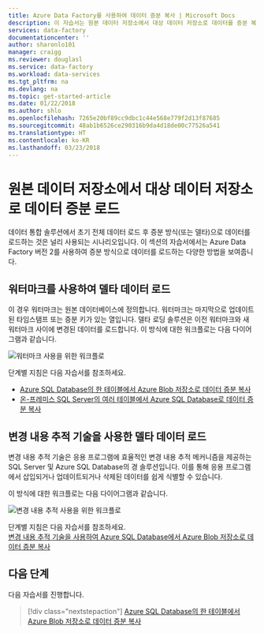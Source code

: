 ```yaml
---
title: Azure Data Factory를 사용하여 데이터 증분 복사 | Microsoft Docs
description: 이 자습서는 원본 데이터 저장소에서 대상 데이터 저장소로 데이터를 증분 복사하는 방법을 보여줍니다. 첫 번째 복사는 한 테이블에서 데이터를 복사합니다.
services: data-factory
documentationcenter: ''
author: sharonlo101
manager: craigg
ms.reviewer: douglasl
ms.service: data-factory
ms.workload: data-services
ms.tgt_pltfrm: na
ms.devlang: na
ms.topic: get-started-article
ms.date: 01/22/2018
ms.author: shlo
ms.openlocfilehash: 7265e20bf89cc9dbc1c44e568e779f2d13f87685
ms.sourcegitcommit: 48ab1b6526ce290316b9da4d18de00c77526a541
ms.translationtype: HT
ms.contentlocale: ko-KR
ms.lasthandoff: 03/23/2018
---
```

# <a name="incrementally-load-data-from-a-source-data-store-to-a-destination-data-store"></a>원본 데이터 저장소에서 대상 데이터 저장소로 데이터 증분 로드

데이터 통합 솔루션에서 초기 전체 데이터 로드 후 증분 방식(또는 델타)으로 데이터를 로드하는 것은 널리 사용되는 시나리오입니다. 이 섹션의 자습서에서는 Azure Data Factory 버전 2를 사용하여 증분 방식으로 데이터를 로드하는 다양한 방법을 보여줍니다.

## <a name="delta-data-loading-by-using-a-watermark"></a>워터마크를 사용하여 델타 데이터 로드
이 경우 워터마크는 원본 데이터베이스에 정의합니다. 워터마크는 마지막으로 업데이트된 타임스탬프 또는 증분 키가 있는 열입니다. 델타 로딩 솔루션은 이전 워터마크와 새 워터마크 사이에 변경된 데이터를 로드합니다. 이 방식에 대한 워크플로는 다음 다이어그램과 같습니다. 

![워터마크 사용을 위한 워크플로](media/tutorial-incremental-copy-overview/workflow-using-watermark.png)

단계별 지침은 다음 자습서를 참조하세요. 

- [Azure SQL Database의 한 테이블에서 Azure Blob 저장소로 데이터 증분 복사](tutorial-incremental-copy-powershell.md)
- [온-프레미스 SQL Server의 여러 테이블에서 Azure SQL Database로 데이터 증분 복사](tutorial-incremental-copy-multiple-tables-powershell.md)


## <a name="delta-data-loading-by-using-the-change-tracking-technology"></a>변경 내용 추적 기술을 사용한 델타 데이터 로드
변경 내용 추적 기술은 응용 프로그램에 효율적인 변경 내용 추적 메커니즘을 제공하는 SQL Server 및 Azure SQL Database의 경 솔루션입니다. 이를 통해 응용 프로그램에서 삽입되거나 업데이트되거나 삭제된 데이터를 쉽게 식별할 수 있습니다. 

이 방식에 대한 워크플로는 다음 다이어그램과 같습니다.

![변경 내용 추적 사용을 위한 워크플로](media/tutorial-incremental-copy-overview/workflow-using-change-tracking.png)

단계별 지침은 다음 자습서를 참조하세요. <br/>
[변경 내용 추적 기술을 사용하여 Azure SQL Database에서 Azure Blob 저장소로 데이터 증분 복사](tutorial-incremental-copy-change-tracking-feature-powershell.md)


## <a name="next-steps"></a>다음 단계
다음 자습서를 진행합니다. 

> [!div class="nextstepaction"]
>[Azure SQL Database의 한 테이블에서 Azure Blob 저장소로 데이터 증분 복사](tutorial-incremental-copy-powershell.md)
